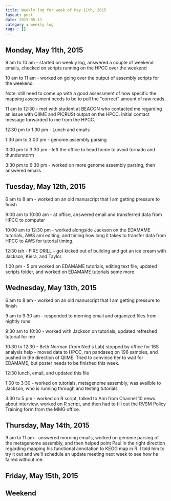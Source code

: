 ```yaml
---
title: Weekly log for week of May 11th, 2015
layout: post
date: 2015-05-11
category : weekly log
tags : []
---
```


## Monday, May 11th, 2015

9 am to 10 am - started on weekly log, answered a couple of weekend emails, checked on scripts running on the HPCC over the weekend

10 am to 11 am - worked on going over the output of assembly scripts for the weekend.  

  Note: still need to come up with a good assessment of how specific the mapping assessment needs to be to pull the "correct" amount of raw reads.

11 am to 12:30 - met with student at BEACON who contacted me regarding an issue with QIIME and PICRUSt output on the HPCC.  Initial contact message forwarded to me from the HPCC.

12:30 pm to 1:30 pm - Lunch and emails

1:30 pm to 3:00 pm - genome assembly parsing

3:00 pm to 3:30 pm - left the office to head home to avoid tornado and thunderstorm

3:30 pm to 6:30 pm - worked on more genome assembly parsing, then answered emails

## Tuesday, May 12th, 2015

6 am to 8 am - worked on an old manuscript that I am getting pressure to finish

9:00 am to 10:00 am - at office, answered email and transferred data from HPCC to computer

10:00 am to 12:30 pm - worked alongside Jackson on the EDAMAME tutorials, AWS ami editing, and timing how long it takes to transfer data from HPCC to AWS for tutorial timing.

12:30 ish - FIRE DRILL - got kicked out of building and got an ice cream with Jackson, Kiera, and Taylor.

1:00 pm - 5 pm worked on EDAMAME tutorials, editing text file, updated scripts folder, and worked on EDAMAME tutorials some more.

## Wednesday, May 13th, 2015

6 am to 8 am - worked on an old manuscript that I am getting pressure to finish

9 am to 9:30 am - responded to morning email and organized files from nightly runs

9:30 am to 10:30 - worked with Jackson on tutorials, updated refreshed tutorial for me

10:30 to 12:30 - Beth Norman (from Ned's Lab) stopped by office for 16S analysis help - moved data to HPCC, ran pandaseq on 196 samples, and pushed in the direction of QIIME.  Tried to convince her to wait for EDAMAME, but poster needs to be finished this week.

12:30 lunch, email, and updated this file

1:00 to 3:30 - worked on tutorials, metagenome assembly, was availble to Jackson, who is running through and testing tutorials

3:30 to 5 pm - worked on R script, talked to Ann from Channel 10 news about interview, worked on R script, and then had to fill out the RVSM Policy Training form from the MMG office.

## Thursday, May 14th, 2015

9 am to 11 am - answered morning emails, worked on genome parsing of the metagenome assembly, and then helped point Paul in the right direction regarding mapping his functional annotation to KEGG map in R.  I told him to try it out and we'll schedule an update meeting next week to see how he faired without me. 


## Friday, May 15th, 2015


## Weekend
